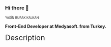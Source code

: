 ### Hi there 👋

<p><sub style="font-size: 10px;">YASİN BURAK KALKAN</sub></p>
<p><strong>Front-End Developer at Medyasoft. from Turkey.</strong></p>
<p><font size="+2">Description</font></p>

